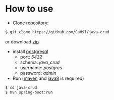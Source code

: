 How to use
==========
- Clone repository:
```bash
$ git clone https://github.com/CaH9I/java-crud
```
or download [zip](https://github.com/CaH9I/java-crud/archive/master.zip)
- install [postgresql](https://www.postgresql.org/download/) 
  - port: _5432_
  - schema: _java_crud_
  - username: _postgres_
  - password: _admin_
- Run ([maven](https://maven.apache.org/download.cgi) and [java8](https://www.oracle.com/technetwork/java/javase/downloads/jdk8-downloads-2133151.html) is required)
```bash
$ cd java-crud
$ mvn spring-boot:run
```